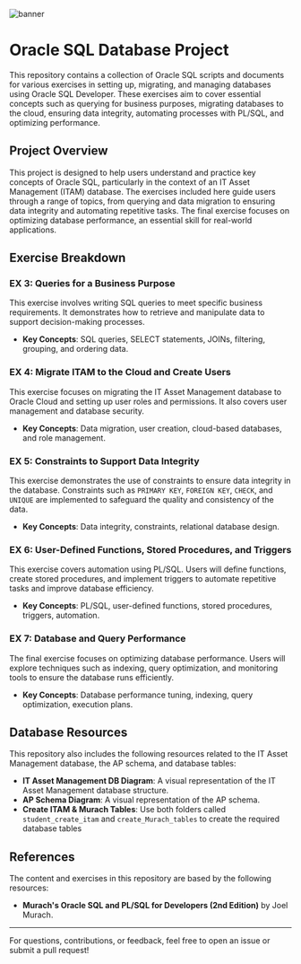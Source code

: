 ![banner](https://datascientest.com/en/files/2023/10/sql_developer_datascientest-1024x512.png)


# Oracle SQL Database Project

This repository contains a collection of Oracle SQL scripts and documents for various exercises in setting up, migrating, and managing databases using Oracle SQL Developer. These exercises aim to cover essential concepts such as querying for business purposes, migrating databases to the cloud, ensuring data integrity, automating processes with PL/SQL, and optimizing performance.


## Project Overview

This project is designed to help users understand and practice key concepts of Oracle SQL, particularly in the context of an IT Asset Management (ITAM) database. The exercises included here guide users through a range of topics, from querying and data migration to ensuring data integrity and automating repetitive tasks. The final exercise focuses on optimizing database performance, an essential skill for real-world applications.


## Exercise Breakdown

### EX 3: Queries for a Business Purpose

This exercise involves writing SQL queries to meet specific business requirements. It demonstrates how to retrieve and manipulate data to support decision-making processes.

- **Key Concepts**: SQL queries, SELECT statements, JOINs, filtering, grouping, and ordering data.


### EX 4: Migrate ITAM to the Cloud and Create Users

This exercise focuses on migrating the IT Asset Management database to Oracle Cloud and setting up user roles and permissions. It also covers user management and database security.

- **Key Concepts**: Data migration, user creation, cloud-based databases, and role management.


### EX 5: Constraints to Support Data Integrity

This exercise demonstrates the use of constraints to ensure data integrity in the database. Constraints such as `PRIMARY KEY`, `FOREIGN KEY`, `CHECK`, and `UNIQUE` are implemented to safeguard the quality and consistency of the data.

- **Key Concepts**: Data integrity, constraints, relational database design.


### EX 6: User-Defined Functions, Stored Procedures, and Triggers

This exercise covers automation using PL/SQL. Users will define functions, create stored procedures, and implement triggers to automate repetitive tasks and improve database efficiency.

- **Key Concepts**: PL/SQL, user-defined functions, stored procedures, triggers, automation.

### EX 7: Database and Query Performance

The final exercise focuses on optimizing database performance. Users will explore techniques such as indexing, query optimization, and monitoring tools to ensure the database runs efficiently.

- **Key Concepts**: Database performance tuning, indexing, query optimization, execution plans.


## Database Resources
This repository also includes the following resources related to the IT Asset Management database, the AP schema, and database tables:

- **IT Asset Management DB Diagram**: A visual representation of the IT Asset Management database structure.
- **AP Schema Diagram**: A visual representation of the AP schema.
- **Create ITAM & Murach Tables**: Use both folders called `student_create_itam` and `create_Murach_tables` to create the required database tables
  

## References
The content and exercises in this repository are based by the following resources:

- **Murach's Oracle SQL and PL/SQL for Developers (2nd Edition)** by Joel Murach.

---

For questions, contributions, or feedback, feel free to open an issue or submit a pull request!
